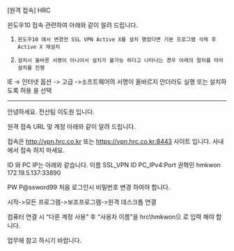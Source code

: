 [원격 접속] HRC

윈도우10 접속 관련하여 아래와 같이 알려 드립니다.
1.     윈도우10 에서 변경전 SSL VPN Active X를 설치 했었다면 기본 프로그램 삭제 후 Active X 재설치
2.     설치시 올바른 서명이 아니어서 설치가 불가능 하다고 나타나는 경우 아래의 절차를 따라 설치를 진행
IE -> 인터넷 옵션 -> 고급 ->소프트웨어의 서명이 올바르지 안더라도 실행 또는 설치하도록 허용 을 선택


-----------------------------------------------------------------------------------

안녕하세요.
전산팀 이도원 입니다.

원격 접속 URL 및 계정 아래와 같이 알려 드립니다.

접속은 http://vpn.hrc.co.kr 또는 https://vpn.hrc.co.kr:8443 사이트 입니다.
사내에서 접속 하지 마세요.

ID 와 PC IP는 아래와 같습니다.
이름	SSL_VPN ID	PC_IPv4:Port
권혁민	hmkwon	172.19.5.137:33890

PW P@ssword99
처음 로그인시 비밀번호 변경 하여야 합니다.

시작->모든 프로그램->보조프로그램->원격 데스크톱 연결
 

컴퓨터 연결 시 “다른 계정 사용” 후 “사용자 이름”을 hrc\hmkwon으 로 입력 해야 합니다.
 

업무에 참고 하시기 바랍니다.


